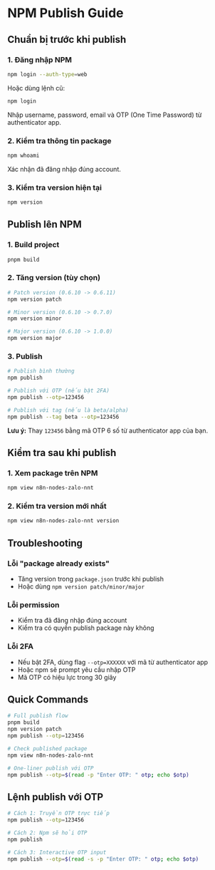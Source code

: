# NPM Publish Guide

## Chuẩn bị trước khi publish

### 1. Đăng nhập NPM
```bash
npm login --auth-type=web
```
Hoặc dùng lệnh cũ:
```bash
npm login
```
Nhập username, password, email và OTP (One Time Password) từ authenticator app.

### 2. Kiểm tra thông tin package
```bash
npm whoami
```
Xác nhận đã đăng nhập đúng account.

### 3. Kiểm tra version hiện tại
```bash
npm version
```

## Publish lên NPM

### 1. Build project
```bash
pnpm build
```

### 2. Tăng version (tùy chọn)
```bash
# Patch version (0.6.10 -> 0.6.11)
npm version patch

# Minor version (0.6.10 -> 0.7.0)
npm version minor

# Major version (0.6.10 -> 1.0.0)
npm version major
```

### 3. Publish
```bash
# Publish bình thường
npm publish

# Publish với OTP (nếu bật 2FA)
npm publish --otp=123456

# Publish với tag (nếu là beta/alpha)
npm publish --tag beta --otp=123456
```

**Lưu ý:** Thay `123456` bằng mã OTP 6 số từ authenticator app của bạn.

## Kiểm tra sau khi publish

### 1. Xem package trên NPM
```bash
npm view n8n-nodes-zalo-nnt
```

### 2. Kiểm tra version mới nhất
```bash
npm view n8n-nodes-zalo-nnt version
```

## Troubleshooting

### Lỗi "package already exists"
- Tăng version trong `package.json` trước khi publish
- Hoặc dùng `npm version patch/minor/major`

### Lỗi permission
- Kiểm tra đã đăng nhập đúng account
- Kiểm tra có quyền publish package này không

### Lỗi 2FA
- Nếu bật 2FA, dùng flag `--otp=XXXXXX` với mã từ authenticator app
- Hoặc npm sẽ prompt yêu cầu nhập OTP
- Mã OTP có hiệu lực trong 30 giây

## Quick Commands
```bash
# Full publish flow
pnpm build
npm version patch
npm publish --otp=123456

# Check published package
npm view n8n-nodes-zalo-nnt

# One-liner publish với OTP
npm publish --otp=$(read -p "Enter OTP: " otp; echo $otp)
```

## Lệnh publish với OTP
```bash
# Cách 1: Truyền OTP trực tiếp
npm publish --otp=123456

# Cách 2: Npm sẽ hỏi OTP
npm publish

# Cách 3: Interactive OTP input
npm publish --otp=$(read -s -p "Enter OTP: " otp; echo $otp)
```